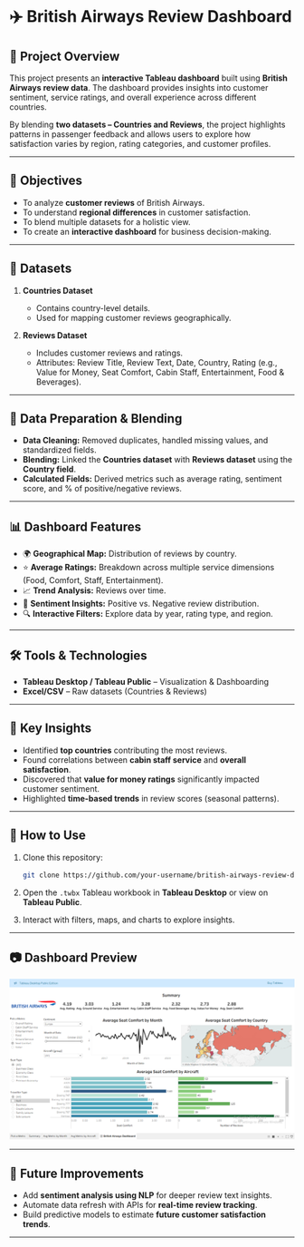 # ✈️ British Airways Review Dashboard

## 📌 Project Overview

This project presents an **interactive Tableau dashboard** built using **British Airways review data**.
The dashboard provides insights into customer sentiment, service ratings, and overall experience across different countries.

By blending **two datasets – Countries and Reviews**, the project highlights patterns in passenger feedback and allows users to explore how satisfaction varies by region, rating categories, and customer profiles.

---

## 🎯 Objectives

* To analyze **customer reviews** of British Airways.
* To understand **regional differences** in customer satisfaction.
* To blend multiple datasets for a holistic view.
* To create an **interactive dashboard** for business decision-making.

---

## 📂 Datasets

1. **Countries Dataset**

   * Contains country-level details.
   * Used for mapping customer reviews geographically.

2. **Reviews Dataset**

   * Includes customer reviews and ratings.
   * Attributes: Review Title, Review Text, Date, Country, Rating (e.g., Value for Money, Seat Comfort, Cabin Staff, Entertainment, Food & Beverages).

---

## 🔄 Data Preparation & Blending

* **Data Cleaning:** Removed duplicates, handled missing values, and standardized fields.
* **Blending:** Linked the **Countries dataset** with **Reviews dataset** using the **Country field**.
* **Calculated Fields:** Derived metrics such as average rating, sentiment score, and % of positive/negative reviews.

---

## 📊 Dashboard Features

* 🌍 **Geographical Map:** Distribution of reviews by country.
* ⭐ **Average Ratings:** Breakdown across multiple service dimensions (Food, Comfort, Staff, Entertainment).
* 📈 **Trend Analysis:** Reviews over time.
* 📝 **Sentiment Insights:** Positive vs. Negative review distribution.
* 🔍 **Interactive Filters:** Explore data by year, rating type, and region.

---

## 🛠️ Tools & Technologies

* **Tableau Desktop / Tableau Public** – Visualization & Dashboarding
* **Excel/CSV** – Raw datasets (Countries & Reviews)

---

## 🚀 Key Insights

* Identified **top countries** contributing the most reviews.
* Found correlations between **cabin staff service** and **overall satisfaction**.
* Discovered that **value for money ratings** significantly impacted customer sentiment.
* Highlighted **time-based trends** in review scores (seasonal patterns).

---

## 📌 How to Use

1. Clone this repository:

   ```bash
   git clone https://github.com/your-username/british-airways-review-dashboard.git
   ```
2. Open the `.twbx` Tableau workbook in **Tableau Desktop** or view on **Tableau Public**.
3. Interact with filters, maps, and charts to explore insights.

---

## 📷 Dashboard Preview

<img src="/British_Airways.png" alt="Netflix_Dashboard"/>



---

## 🌟 Future Improvements

* Add **sentiment analysis using NLP** for deeper review text insights.
* Automate data refresh with APIs for **real-time review tracking**.
* Build predictive models to estimate **future customer satisfaction trends**.

---
